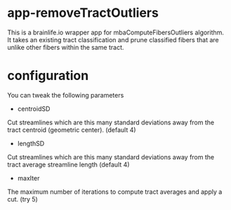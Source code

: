 # app-removeTractOutliers

This is a brainlife.io wrapper app for mbaComputeFibersOutliers algorithm. It takes an existing tract classification
and prune classified fibers that are unlike other fibers within the same tract.

# configuration

You can tweak the following parameters

* centroidSD

Cut streamlines which are this many standard deviations away from the tract centroid (geometric center). (default 4)

* lengthSD

Cut streamlines which are this many standard deviations away from the tract average streamline length (default 4)

* maxIter

The maximum number of iterations to compute tract averages and apply a cut. (try 5)

